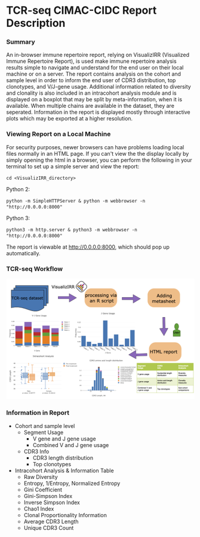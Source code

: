 # TCR-seq CIMAC-CIDC Report Description

### Summary 

An in-browser immune repertoire report, relying on VisualizIRR (Visualized Immune Repertoire Report), is used make immune repertoire analysis results simple to navigate and understand for the end user on their local machine or on a server.
The report contains analysis on the cohort and sample level in order to inform the end user of CDR3 distribution, top clonotypes, and V/J-gene usage.
Additional information related to diversity and clonality is also included in an intracohort analysis module and is displayed on a boxplot that may be split by meta-information, when it is available.
When multiple chains are available in the dataset, they are seperated.
Information in the report is displayed mostly through interactive plots which may be exported at a higher resolution.

### Viewing Report on a Local Machine

For security purposes, newer browsers can have problems loading local files normally in an HTML page.
If you can't view the the display locally by simply opening the html in a browser, you can perform the following in your terminal to set up a simple server and view the report:
```
cd <VisualizIRR_directory>
```
Python 2:
```
python -m SimpleHTTPServer & python -m webbrowser -n "http://0.0.0.0:8000"
```
Python 3:
```
python3 -m http.server & python3 -m webbrowser -n "http://0.0.0.0:8000"
```

The report is viewable at http://0.0.0.0:8000, which should pop up automatically.

### TCR-seq Workflow

![](https://raw.githubusercontent.com/CIMAC-CIDC/cidc-ngs-pipeline-api/master/cidc_ngs_pipeline_api/tcr/imgs/TCRseq.png)

### Information in Report

* Cohort and sample level 
    * Segment Usage
        * V gene and J gene usage
        * Combined V and J gene usage
    * CDR3 Info
        * CDR3 length distribution
        * Top clonotypes
* Intracohort Analysis & Information Table
    * Raw Diversity 
    * Entropy, 1/Entropy, Normalized Entropy
    * Gini Coefficient
    * Gini-Simpson Index
    * Inverse Simpson Index
    * Chao1 Index
    * Clonal Proportionality Information
    * Average CDR3 Length
    * Unique CDR3 Count
